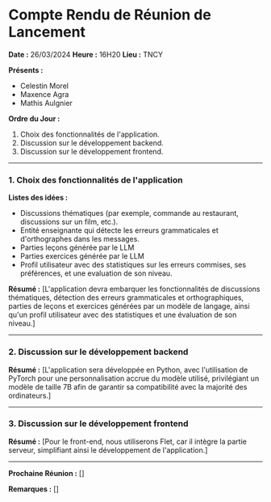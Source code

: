 # Compte Rendu de Réunion de Lancement

**Date :** 26/03/2024 
**Heure :** 16H20
**Lieu :** TNCY

**Présents :**
- Celestin Morel
- Maxence Agra
- Mathis Aulgnier

**Ordre du Jour :**
1. Choix des fonctionnalités de l'application.
2. Discussion sur le développement backend.
3. Discussion sur le développement frontend.

---

### 1. Choix des fonctionnalités de l'application

**Listes des idées :**

- Discussions thématiques (par exemple, commande au restaurant, discussions sur un film, etc.).
- Entité enseignante qui détecte les erreurs grammaticales et d'orthographes dans les messages.
- Parties leçons générée par le LLM
- Parties exercices générée par le LLM
- Profil utilisateur avec des statistiques sur les erreurs commises, ses préférences, et une evaluation de son niveau.

**Résumé :** [L'application devra embarquer les fonctionnalités de discussions thématiques, détection des erreurs grammaticales et orthographiques, parties de leçons et exercices générées par un modèle de langage, ainsi qu'un profil utilisateur avec des statistiques et une évaluation de son niveau.]

---

### 2. Discussion sur le développement backend

**Résumé :** [L'application sera développée en Python, avec l'utilisation de PyTorch pour une personnalisation accrue du modèle utilisé, privilégiant un modèle de taille 7B afin de garantir sa compatibilité avec la majorité des ordinateurs.]

---

### 3. Discussion sur le développement frontend


**Résumé :** [Pour le front-end, nous utiliserons Flet, car il intègre la partie serveur, simplifiant ainsi le développement de l'application.]

---

**Prochaine Réunion :** []

**Remarques :** []

